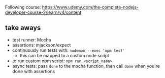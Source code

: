 Following course: https://www.udemy.com/the-complete-nodejs-developer-course-2/learn/v4/content

## take aways
- test runner: Mocha
- assertions: mjackson/expect
- continuously run tests with: `nodemon --exec 'npm test'`
  - this can be mapped to a custom node script
- to run custom npm script: `npm run <script_name>`
- async tests: pass `done` to the mocha function, then call `done` when you're done with assertions
